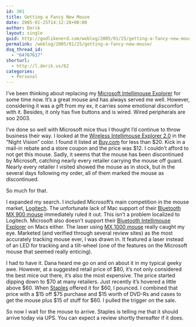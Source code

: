 ```yaml
---
id: 301
title: Getting a Fancy New Mouse
date: 2005-01-25T14:12:28+00:00
author: Derik
layout: single
guid: http://godlikenerd.com/weblog/2005/01/25/getting-a-fancy-new-mouse/
permalink: /weblog/2005/01/25/getting-a-fancy-new-mouse/
dsq_thread_id:
  - "64767617"
shorturl:
  - http://l.derik.us/62
categories:
  - Personal
---
```

I&#8217;ve been thinking about replacing my [Microsoft Intellimouse Explorer](http://www.microsoft.com/hardware/mouseandkeyboard/productdetails.aspx?pid=003) for some time now. It&#8217;s a great mouse and has always served me well. However, considering it was a gift from my ex, it carries some emotional discomfort with it. Besides, it only has five buttons and is wired. Wired peripherals are soo 2003.

I&#8217;ve done so well with Microsoft mice thus I thought I&#8217;d continue to throw business their way. I looked at the [Wireless Intellimouse Explorer 2.0](http://www.microsoft.com/hardware/mouseandkeyboard/productdetails.aspx?pid=002) in the &#8220;Night Vision&#8221; color. I found it listed at [Buy.com](http://www.buy.com) for less than $20. Kick in a mail-in rebate and a store coupon and the price was $12. I couldn&#8217;t afford to not get this mouse. Sadly, it seems that the mouse has been discontinued by Microsoft, catching nearly every retailer carrying the mouse off guard. Nearly every retailer I visited showed the mouse as in stock, but in the several days following my order, all of them marked the mouse as discontinued.

So much for that.

I expanded my search. I included Microsoft&#8217;s main competition in the mouse market, [Logitech](http://www.logitech.com). The unfortunate lack of Mac support of their [Bluetooth MX 900 mouse](http://www.logitech.com/index.cfm/products/details/US/EN,CRID=2135,CONTENTID=7110) immediately ruled it out. This isn&#8217;t a problem localized to Logitech. Microsoft also doesn&#8217;t support their [Bluetooth Intellimouse Explorer](http://www.microsoft.com/hardware/mouseandkeyboard/productdetails.aspx?pid=032) on Macs either. The laser using [MX 1000 mouse](http://www.logitech.com/index.cfm/products/details/US/EN,CRID=2135,CONTENTID=9043) really caught my eye. Marketed (and verified through several review sites) as the most accurately tracking mouse ever, I was drawn in. It featured a laser instead of an LED for tracking and a tilt-wheel (one of the features on the Microsoft mouse that seemed really enticing).

I had to have it. Dana heard me go on and on about it in my typical geeky awe. However, at a suggested retail price of $80, it&#8217;s not only considered the best mice out there, it&#8217;s also the most expensive. The price started dipping down to $70 at many retailers. Just recently it&#8217;s hovered a little above $60. When [Staples](http://www.staples.com) offered it for $60, I pounced. I combined that price with a $15 off $75 purchase and $15 worth of DVD-Rs and cases to get the mouse plus $15 of stuff for $60. I pulled the trigger on the sale.

So now I wait for the mouse to arrive. Staples is telling me that it should arrive today via UPS. You can expect a review shortly thereafter if it does.
